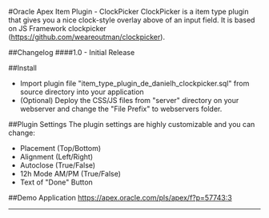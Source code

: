 #Oracle Apex Item Plugin - ClockPicker
ClockPicker is a item type plugin that gives you a nice clock-style overlay above of an input field.
It is based on JS Framework clockpicker (https://github.com/weareoutman/clockpicker).

##Changelog
####1.0 - Initial Release

##Install
- Import plugin file "item_type_plugin_de_danielh_clockpicker.sql" from source directory into your application
- (Optional) Deploy the CSS/JS files from "server" directory on your webserver and change the "File Prefix" to webservers folder.

##Plugin Settings
The plugin settings are highly customizable and you can change:
- Placement (Top/Bottom)
- Alignment (Left/Right)
- Autoclose (True/False)
- 12h Mode AM/PM (True/False)
- Text of "Done" Button


##Demo Application
https://apex.oracle.com/pls/apex/f?p=57743:3

---
